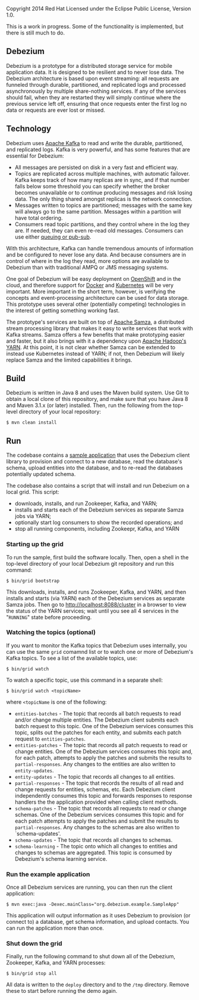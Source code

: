 Copyright 2014 Red Hat
Licensed under the Eclipse Public License, Version 1.0.

This is a work in progress. Some of the functionality is implemented, but there is still much to do. 

## Debezium

Debezium is a prototype for a distributed storage service for mobile application data. It is designed to be resilient and to never lose data. The Debezium architecture is based upon event streaming: all requests are funneled through durable, partitioned, and replicated logs and processed asynchronously by multiple share-nothing services. If any of the services should fail, when they are restarted they will simply continue where the previous service left off, ensuring that once requests enter the first log no data or requests are ever lost or missed. 

## Technology

Debezium uses [Apache Kafka](http://kafka.apache.org) to read and write the durable, partitioned, and replicated logs. Kafka is very powerful, and has some features that are essential for Debezium:

* All messages are persisted on disk in a very fast and efficient way.
* Topics are replicated across multiple machines, with automatic failover. Kafka keeps track of how many replicas are in sync, and if that number falls below some threshold you can specify whether the broker becomes unavailable or to continue producing messages and risk losing data. The only thing shared amongst replicas is the network connection.
* Messages written to topics are partitioned; messages with the same key will always go to the same partition. Messages within a partition will have total ordering.
* Consumers read topic partitions, and they control where in the log they are. If needed, they can even re-read old messages. Consumers can use either [queuing or pub-sub](http://kafka.apache.org/documentation.html#intro_consumers).

With this architecture, Kafka can handle tremendous amounts of information and be configured to never lose any data. And because consumers are in control of where in the log they read, more options are available to Debezium than with traditional AMPQ or JMS messaging systems.

One goal of Debezium will be easy deployment on [OpenShift](https://www.openshift.com) and in the cloud, and therefore support for [Docker](https://www.docker.com) and [Kubernetes](http://kubernetes.io) will be very important. More important in the short term, however, is verifying the concepts and event-processing architecture can be used for data storage. This prototype uses several other (potentially competing) technologies in the interest of getting something working fast.

The prototype's services are built on top of [Apache Samza](http://samza.incubator.apache.org), a distributed stream processing library that makes it easy to write services that work with Kafka streams. Samza offers a few benefits that make prototyping easier and faster, but it also brings with it a dependency upon [Apache Hadoop's YARN](http://hadoop.apache.org/docs/current/hadoop-yarn/hadoop-yarn-site/YARN.html). At this point, it is not clear whether Samza can be extended to instead use Kubernetes instead of YARN; if not, then Debezium will likely replace Samza and the limited capabilities it brings.

## Build

Debezium is written in Java 8 and uses the Maven build system. Use Git to obtain a local clone of this repository, and make sure that you have Java 8 and Maven 3.1.x (or later) installed. Then, run the following from the top-level directory of your local repository:

    $ mvn clean install


## Run

The codebase contains a [sample application](blob/master/debezium-example-app/src/main/java/org/debezium/example/SampleApp.java) that uses the Debezium client library to provision and connect to a new database, read the database's schema, upload entities into the database, and to re-read the databases potentially updated schema.

The codebase also contains a script that will install and run Debezium on a local grid. This script:
* downloads, installs, and run Zookeeper, Kafka, and YARN;
* installs and starts each of the Debezium services as separate Samza jobs via YARN;
* optionally start log consumers to show the recorded operations; and
* stop all running components, including Zookeepr, Kafka, and YARN

### Starting up the grid

To run the sample, first build the software locally. Then, open a shell in the top-level directory of your local Debezium git repository and run this command:

    $ bin/grid bootstrap

This downloads, installs, and runs Zookeeper, Kafka, and YARN, and then installs and starts (via YARN) each of the Debezium services as separate Samza jobs. Then go to [http://localhost:8088/cluster]() in a browser to view the status of the YARN services; wait until you see all 4 services in the "`RUNNING`" state before proceeding.

### Watching the topics (optional)

If you want to monitor the Kafka topics that Debezium uses internally, you can use the same `grid` comamnd list or to watch one or more of Debezium's Kafka topics. To see a list of the available topics, use:

    $ bin/grid watch

To watch a specific topic, use this command in a separate shell:

    $ bin/grid watch <topicName>

where `<topicName` is one of the following:

* `entities-batches` - The topic that records all batch requests to read and/or change multiple entities. The Debezium client submits each batch request to this topic. One of the Debezium services consumes this topic, splits out the patches for each entity, and submits each patch request to `entities-patches`.
* `entities-patches` - The topic that records all patch requests to read or change entities. One of the Debezium services consumes this topic and, for each patch, attempts to apply the patches and submits the results to `partial-responses`. Any changes to the entities are also written to `entity-updates`.
* `entity-updates` - The topic that records all changes to all entities.
* `partial-responses` - The topic that records the results of all read and change requests for entities, schemas, etc. Each Debezium client independently consumes this topic and forwards responses to response handlers the the application provided when calling client methods.
* `schema-patches` - The topic that records all requests to read or change schemas. One of the Debezium services consumes this topic and for each patch attempts to apply the patches and submit the results to `partial-responses`. Any changes to the schemas are also written to `schema-updates'.
* `schema-updates` - The topic that records all changes to schemas.
* `schema-learning` - The topic onto which all changes to entities and changes to schemas are aggregated. This topic is consumed by Debezium's schema learning service.

### Run the example application

Once all Debezium services are running, you can then run the client application:

    $ mvn exec:java -Dexec.mainClass="org.debezium.example.SampleApp"

This application will output information as it uses Debezium to provision (or connect to) a database, get schema information, and upload contacts. You can run the application more than once.

### Shut down the grid

Finally, run the following command to shut down all of the Debezium, Zookeeper, Kafka, and YARN processes:

    $ bin/grid stop all

All data is written to the `deploy` directory and to the `/tmp` directory. Remove these to start before running the demo again.